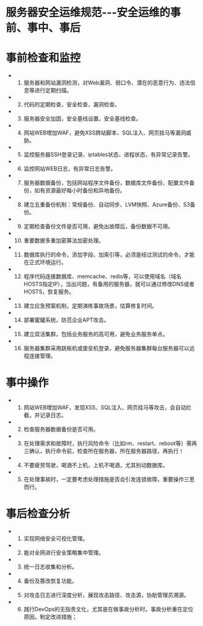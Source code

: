 # 服务器安全运维规范---安全运维的事前、事中、事后


# 事前检查和监控
- 1. 服务器和网站漏洞检测，对Web漏洞、弱口令、潜在的恶意行为、违法信息等进行定期扫描。
- 2. 代码的定期检查，安全检查，漏洞检查。
- 3. 服务器安全加固，安全基线设置，安全基线检查。
- 4. 网站WEB增加WAF，避免XSS跨站脚本、SQL注入、网页挂马等漏洞威胁。
- 5. 监控服务器SSH登录记录、iptables状态、进程状态，有异常记录告警。
- 6. 监控网站WEB日志，有异常日志告警。
- 7. 服务器数据备份，包括网站程序文件备份，数据库文件备份、配置文件备份，如有资源最好每小时备份和异地备份。
- 8. 建立五重备份机制：常规备份、自动同步、LVM快照、Azure备份、S3备份。
- 9. 定期检查备份文件是否可用，避免出故障后，备份数据不可用。
- 10. 重要数据多重加密算法加密处理。
- 11. 数据库执行的命令，添加字段、加索引等，必须是经过测试的命令，才能在正式环境运行。
- 12. 程序代码连接数据库、memcache、redis等，可以使用域名（域名HOSTS指定IP），当出问题，有备用的服务器，就可以通过修改DNS或者HOSTS，恢复服务。
- 13. 建立应急预案机制，定期演练事故场景，估算修复时间。
- 14. 部署蜜罐系统，防范企业APT攻击。
- 15. 建立双活集群，包括业务服务的高可用，避免业务服务单点。
- 16. 服务器集群采用跳板机或堡垒机登录，避免服务器集群每台服务器可以远程连接管理。

# 事中操作
- 1. 网站WEB增加WAF，发现XSS、SQL注入、网页挂马等攻击，会自动拦截，并记录日志。
- 2. 检查服务器数据备份是否可用。
- 3. 在处理需求和故障时，执行风险命令（比如rm、restart、reboot等）需再三确认，执行命令前，检查所在服务器，所在服务器路径，再执行！
- 4. 不要疲劳驾驶，喝酒不上机，上机不喝酒，尤其别动数据库。
- 5. 在处理事故时，一定要考虑处理措施是否会引发连锁故障，重要操作三思而行。


# 事后检查分析
- 1. 实现网络安全可视化管理。
- 2. 能对全网进行安全策略集中管理。
- 3. 统一日志收集和分析。
- 4. 备份及篡改恢复功能。
- 5. 对攻击日志进行深度分析，展现攻击路径、攻击源，协助管理员溯源。
- 6. 践行DevOps的无指责文化，尤其是在做事故分析时。事故分析重在定位原因，制定改进措施；